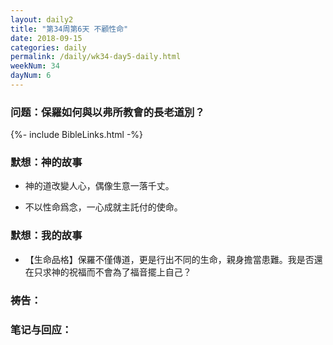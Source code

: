 ```yaml
---
layout: daily2
title: "第34周第6天 不顧性命"
date: 2018-09-15
categories: daily
permalink: /daily/wk34-day5-daily.html
weekNum: 34
dayNum: 6
---
```


### 问题：保羅如何與以弗所教會的長老道別？

{%- include BibleLinks.html -%}

### 默想：神的故事 
+ 神的道改變人心，偶像生意一落千丈。

+ 不以性命爲念，一心成就主託付的使命。

### 默想：我的故事
+ 【生命品格】保羅不僅傳道，更是行出不同的生命，親身擔當患難。我是否還在只求神的祝福而不會為了福音擺上自己？

### 祷告：

### 笔记与回应：
